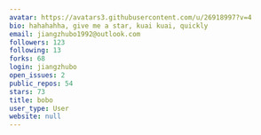 ```yaml
---
avatar: https://avatars3.githubusercontent.com/u/26918997?v=4
bio: hahahahha, give me a star, kuai kuai, quickly
email: jiangzhubo1992@outlook.com
followers: 123
following: 13
forks: 68
login: jiangzhubo
open_issues: 2
public_repos: 54
stars: 73
title: bobo
user_type: User
website: null
---
```

